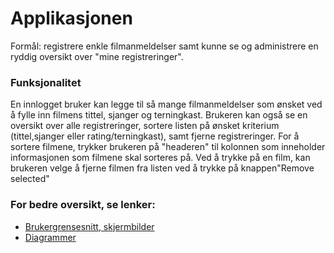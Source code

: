 # Applikasjonen 
Formål: registrere enkle filmanmeldelser samt kunne se og administrere en ryddig oversikt over "mine registreringer".

### Funksjonalitet
En innlogget bruker kan legge til så mange filmanmeldelser som ønsket ved å fylle 
inn filmens tittel, sjanger og terningkast. Brukeren kan også se en oversikt over 
alle registreringer, sortere listen på ønsket kriterium (tittel,sjanger eller rating/terningkast), 
samt fjerne registreringer. For å sortere filmene, trykker brukeren på "headeren" til 
kolonnen som inneholder informasjonen som filmene skal sorteres på. Ved å trykke på 
en film, kan brukeren velge å fjerne filmen fra listen ved å trykke på knappen"Remove selected"

### For bedre oversikt, se lenker: 
- [Brukergrensesnitt, skjermbilder](https://gitlab.stud.idi.ntnu.no/it1901/groups-2020/gr2003/gr2003/-/wikis/Brukeregrensesnitt,-skjermbiler)
- [Diagrammer](https://gitlab.stud.idi.ntnu.no/it1901/groups-2020/gr2003/gr2003/-/wikis/Diagrammer)